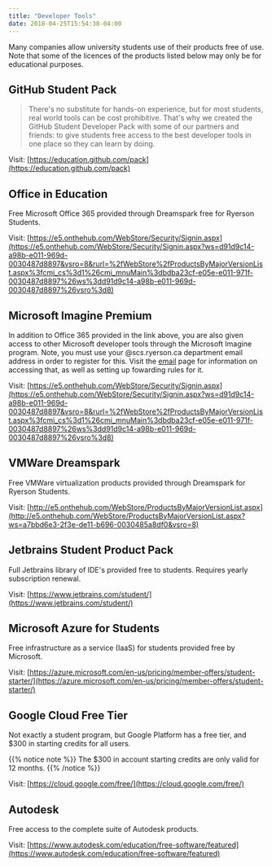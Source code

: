 ```yaml
---
title: "Developer Tools"
date: 2018-04-25T15:54:38-04:00
---
```


Many companies allow university students use of their products free of use. Note that some of the licences of the products listed below may only be for educational purposes. 

## GitHub Student Pack

>There's no substitute for hands-on experience, but for most students, real world tools can be cost prohibitive. That's why we created the GitHub Student Developer Pack with some of our partners and friends: to give students free access to the best developer tools in one place so they can learn by doing.

Visit: [https://education.github.com/pack](https://education.github.com/pack)

## Office in Education

Free Microsoft Office 365 provided through Dreamspark free for Ryerson Students.

Visit: [https://e5.onthehub.com/WebStore/Security/Signin.aspx](https://e5.onthehub.com/WebStore/Security/Signin.aspx?ws=d91d9c14-a98b-e011-969d-0030487d8897&vsro=8&rurl=%2fWebStore%2fProductsByMajorVersionList.aspx%3fcmi_cs%3d1%26cmi_mnuMain%3dbdba23cf-e05e-e011-971f-0030487d8897%26ws%3dd91d9c14-a98b-e011-969d-0030487d8897%26vsro%3d8)

## Microsoft Imagine Premium 

In addition to Office 365 provided in the link above, you are also given access to other Microsoft developer tools through the Microsoft Imagine program. Note, you must use your @scs.ryerson.ca department email address in order to register for this. Visit the [email](/facilities/mail/) page for information on accessing that, as well as setting up fowarding rules for it. 

Visit: [https://e5.onthehub.com/WebStore/Security/Signin.aspx](https://e5.onthehub.com/WebStore/Security/Signin.aspx?ws=d91d9c14-a98b-e011-969d-0030487d8897&vsro=8&rurl=%2fWebStore%2fProductsByMajorVersionList.aspx%3fcmi_cs%3d1%26cmi_mnuMain%3dbdba23cf-e05e-e011-971f-0030487d8897%26ws%3dd91d9c14-a98b-e011-969d-0030487d8897%26vsro%3d8)

## VMWare Dreamspark

Free VMWare virtualization products provided through Dreamspark for Ryerson Students.

Visit: [http://e5.onthehub.com/WebStore/ProductsByMajorVersionList.aspx](http://e5.onthehub.com/WebStore/ProductsByMajorVersionList.aspx?ws=a7bbd6e3-2f3e-de11-b696-0030485a8df0&vsro=8)

## Jetbrains Student Product Pack

Full Jetbrains library of IDE's provided free to students. Requires yearly subscription renewal.

Visit: [https://www.jetbrains.com/student/](https://www.jetbrains.com/student/)

## Microsoft Azure for Students

Free infrastructure as a service (IaaS) for students provided free by Microsoft.

Visit: [https://azure.microsoft.com/en-us/pricing/member-offers/student-starter/](https://azure.microsoft.com/en-us/pricing/member-offers/student-starter/)

## Google Cloud Free Tier

Not exactly a student program, but Google Platform has a free tier, and $300 in starting credits for all users.

{{% notice note %}}
The $300 in account starting credits are only valid for 12 months.
{{% /notice %}}

Visit: [https://cloud.google.com/free/](https://cloud.google.com/free/)

## Autodesk 

Free access to the complete suite of Autodesk products.

Visit: [https://www.autodesk.com/education/free-software/featured](https://www.autodesk.com/education/free-software/featured)
